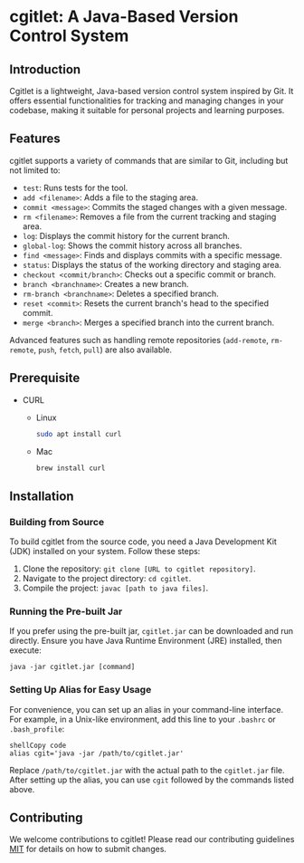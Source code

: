 # cgitlet: A Java-Based Version Control System

## Introduction

Cgitlet is a lightweight, Java-based version control system inspired by Git. It offers essential functionalities for tracking and managing changes in your codebase, making it suitable for personal projects and learning purposes. 

## Features

cgitlet supports a variety of commands that are similar to Git, including but not limited to:

- `test`: Runs tests for the tool.
- `add <filename>`: Adds a file to the staging area.
- `commit <message>`: Commits the staged changes with a given message.
- `rm <filename>`: Removes a file from the current tracking and staging area.
- `log`: Displays the commit history for the current branch.
- `global-log`: Shows the commit history across all branches.
- `find <message>`: Finds and displays commits with a specific message.
- `status`: Displays the status of the working directory and staging area.
- `checkout <commit/branch>`: Checks out a specific commit or branch.
- `branch <branchname>`: Creates a new branch.
- `rm-branch <branchname>`: Deletes a specified branch.
- `reset <commit>`: Resets the current branch's head to the specified commit.
- `merge <branch>`: Merges a specified branch into the current branch.

Advanced features such as handling remote repositories (`add-remote`, `rm-remote`, `push`, `fetch`, `pull`) are also available.

## Prerequisite 

- CURL

  - Linux

      ```bash
      sudo apt install curl
      ```

  - Mac
  
    ```bash
    brew install curl
    ```
  
    

## Installation


### Building from Source

To build cgitlet from the source code, you need a Java Development Kit (JDK) installed on your system. Follow these steps:

1. Clone the repository: `git clone [URL to cgitlet repository]`.
2. Navigate to the project directory: `cd cgitlet`.
3. Compile the project: `javac [path to java files]`.

### Running the Pre-built Jar

If you prefer using the pre-built jar, `cgitlet.jar` can be downloaded and run directly. Ensure you have Java Runtime Environment (JRE) installed, then execute:

```shell
java -jar cgitlet.jar [command]
```

### Setting Up Alias for Easy Usage

For convenience, you can set up an alias in your command-line interface. For example, in a Unix-like environment, add this line to your `.bashrc` or `.bash_profile`:

```
shellCopy code
alias cgit='java -jar /path/to/cgitlet.jar'
```

Replace `/path/to/cgitlet.jar` with the actual path to the `cgitlet.jar` file. After setting up the alias, you can use `cgit` followed by the commands listed above.

## Contributing

We welcome contributions to cgitlet! Please read our contributing guidelines [MIT](https://opensource.org/license/mit/) for details on how to submit changes.
